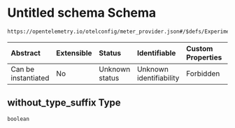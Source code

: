 # Untitled schema Schema

```txt
https://opentelemetry.io/otelconfig/meter_provider.json#/$defs/ExperimentalPrometheusMetricExporter/properties/without_type_suffix
```



| Abstract            | Extensible | Status         | Identifiable            | Custom Properties | Additional Properties | Access Restrictions | Defined In                                                                     |
| :------------------ | :--------- | :------------- | :---------------------- | :---------------- | :-------------------- | :------------------ | :----------------------------------------------------------------------------- |
| Can be instantiated | No         | Unknown status | Unknown identifiability | Forbidden         | Allowed               | none                | [meter\_provider.json\*](../schema/meter_provider.json "open original schema") |

## without\_type\_suffix Type

`boolean`
